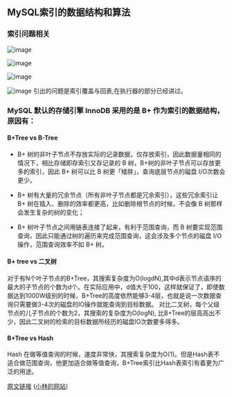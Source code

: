 <!--
 * @Author: Huang Meng
 * @Date: 2022-08-15 11:11:54
 * @LastEditTime: 2022-08-15 14:02:58
 * @LastEditors: your name
 * @Description: 
 * @FilePath: \blog\小林coding网站---mysql基础-索引数据结构.md
 * 可以输入预定的版权声明、个性签名、空行等
-->
## MySQL索引的数据结构和算法


### 索引问题相关
![image](https://tva1.sinaimg.cn/large/9ebd4c2bgy1h57a1bznrfj21o216ync5.jpg)

![image](https://tvax2.sinaimg.cn/large/9ebd4c2bgy1h57a6jr1cbj20mj0bptbj.jpg)

![image](https://tva1.sinaimg.cn/large/9ebd4c2bgy1h57a75bhuij20y70dv0wg.jpg)

![image](https://tvax3.sinaimg.cn/large/9ebd4c2bgy1h57au0tf9sj21zp0ji7d3.jpg)
引出的问题是索引覆盖与回表,在执行器的部分已经讲过。


### MySQL 默认的存储引擎 InnoDB 采用的是 B+ 作为索引的数据结构，原因有：


#### B+Tree vs B-Tree
- B+ 树的非叶子节点不存放实际的记录数据，仅存放索引，因此数据量相同的情况下，相比存储即存索引又存记录的 B 树，B+树的非叶子节点可以存放更多的索引，因此 B+ 树可以比 B 树更「矮胖」，查询底层节点的磁盘 I/O次数会更少。

- B+ 树有大量的冗余节点（所有非叶子节点都是冗余索引），这些冗余索引让 B+ 树在插入、删除的效率都更高，比如删除根节点的时候，不会像 B 树那样会发生复杂的树的变化；

- B+ 树叶子节点之间用链表连接了起来，有利于范围查询，而 B 树要实现范围查询，因此只能通过树的遍历来完成范围查询，这会涉及多个节点的磁盘 I/O 操作，范围查询效率不如 B+ 树。


#### B+ tree vs 二叉树

对于有N个叶子节点的B+Tree，其搜索复杂度为O(logdN),其中d表示节点语序的最大的子节点的个数为d个。在实际应用中，d值大于100，这样就保证了，即使数据达到1000W级别的时候，B+Tree的高度依然能够3-4层，也就是说一次数据查询只需要做3-4次的磁盘的IO操作就能查询到目标数据。
对比二叉树，每个父级节点的儿子节点的个数为2，其搜索的复杂度为O(logN), 比B+Tree的层高高出不少，因此二叉树的检索的目标数据所经历的磁盘IO次数要多得多。

#### B+Tree vs Hash 
Hash 在做等值查询的时候，速度非常快，其搜索复杂度为O(1)。但是Hash表不适合做范围查询，他更加适合做等值查询，B+Tree索引比Hash表索引有着更为广泛的用途。



[原文链接](https://xiaolincoding.com/mysql/base/how_select.html#mysql-%E6%89%A7%E8%A1%8C%E6%B5%81%E7%A8%8B%E6%98%AF%E6%80%8E%E6%A0%B7%E7%9A%84) ([小林的网站](https://xiaolincoding.com/))

